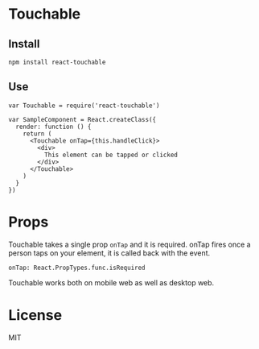 # Touchable

## Install

    npm install react-touchable

## Use

    var Touchable = require('react-touchable')

    var SampleComponent = React.createClass({
      render: function () {
        return (
          <Touchable onTap={this.handleClick}>
            <div>
              This element can be tapped or clicked
            </div>
          </Touchable>
        )
      }
    })

# Props

Touchable takes a single prop `onTap` and it is required.
onTap fires once a person taps on your element, it is called back with the event.

    onTap: React.PropTypes.func.isRequired

Touchable works both on mobile web as well as desktop web.

# License

MIT

